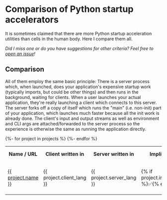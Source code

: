 # Comparison of Python startup accelerators

It is sometimes claimed that there are more Python startup acceleration
utilities than cells in the human body.
Here I compare them all.

*Did I miss one or do you have suggestions for other criteria? Feel free to
[open an issue](https://github.com/smheidrich/comparison-of-python-startup-accelerators/issues/new)!*


## Comparison

All of them employ the same basic principle: There is a server process which,
when launched, does your application's expensive startup work (typically
imports, but could be other things) and then runs in the background, waiting
for clients. When a user launches your actual application, they're really
launching a client which connects to this server. The server forks off a copy
of itself which runs the "main" (i.e. non-init) part of your application, which
launches much faster because all the init work is already done. The client's
input and output streams as well as environment and CLI args are
attached/forwarded to the server process so the experience is otherwise the
same as running the application directly.

<table>
  <tr>
    <th>Name / URL</th>
    <th>Client written in</th>
    <th>Server written in</th>
    <th>Implicit server launch</th>
    <th>Association between script and preload state</th>
    <th>Reload on changes</th>
    <th>Packaging integration / entrypoints</th>
  </tr>
  {%- for project in projects %}
  <tr>
    <td>
      <a href="{{ project.pypi_url }}">
        {{ project.name }}
      </a>
    </td>
    <td>
      {{ project.client_lang }}
    </td>
    <td>
      {{ project.server_lang }}
    </td>
    <td>
      {% if project.implicit_server_launch %}✅{% else %}❌{% endif %}
    </td>
    <td>
      {% if project.association %}✅{% else %}❌{% endif %} {{ project.association_details }}
    </td>
    <td>
      {% if project.reload_on_changes %}✅{% else %}❌{% endif %} {{ project.reload_on_changes_details }}
    </td>
    <td>
      {% if project.packaging_integration %}✅{% else %}❌{% endif %}
    </td>
  </tr>
  {%- endfor %}
</table>

